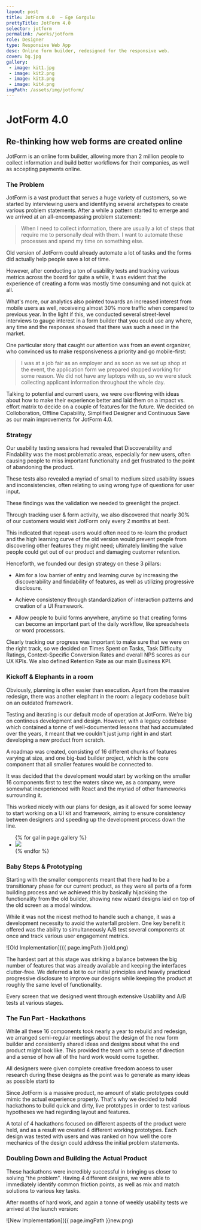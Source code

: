 ```yaml
---
layout: post
title: JotForm 4.0  — Ege Gorgulu
prettyTitle: JotForm 4.0
selector: jotform
permalink: /works/jotform
role: Designer
type: Responsive Web App
desc: Online form builder, redesigned for the responsive web.
cover: bg.jpg
gallery:
 - image: kit1.jpg
 - image: kit2.png
 - image: kit3.png
 - image: kit4.png
imgPath: /assets/img/jotform/
---
```


# JotForm 4.0

## Re-thinking how web forms are created online

JotForm is an online form builder, allowing more than 2 million people to collect information and build better workflows for their companies, as well as accepting payments online.

### The Problem

JotForm is a vast product that serves a huge variety of customers, so we started by interviewing users and identifying several archetypes to create various problem statements. After a while a pattern started to emerge and we arrived at an all-encompassing problem statement:

> When I need to collect information, there are usually a lot of steps that require me to personally deal with them. I want to automate these processes and spend my time on something else.

Old version of JotForm could already automate a lot of tasks and the forms did actually help people save a lot of time. 

However, after conducting a ton of usability tests and tracking various metrics across the board for quite a while, it was evident that the experience of creating a form was mostly time consuming and not quick at all.

What's more, our analytics also pointed towards an increased interest from mobile users as well, receiveing almost 30% more traffic when compared to previous year. In the light if this, we conducted several street-level interviews to gauge interest in a form builder that you could use any where, any time and the responses showed that there was such a need in the market. 

One particular story that caught our attention was from an event organizer, who convinced us to make responsiveness a priority and go mobile-first:

> I was at a job fair as an employer and as soon as we set up shop at the event, the application form we prepared stopped working for some reason. We did not have any laptops with us, so we were stuck collecting applicant information throughout the whole day. 

Talking to potential and current users, we were overflowing with ideas about how to make their experience better and laid them on a impact vs. effort matrix to decide on a couple of features for the future. We decided on Colloboration, Offline Capability, Simplified Designer and Continuous Save as our main improvements for JotForm 4.0.

### Strategy

Our usability testing sessions had revealed that Discoverability and Findability was the most problematic areas, especially for new users, often causing people to miss important functionalty and get frustrated to the point of abandoning the product. 

These tests also revealed a myriad of small to medium sized usability issues and inconsistencies, often relating to using wrong type of questions for user input. 

These findings was the validation we needed to greenlight the project.

Through tracking user & form activity, we also discovered that nearly 30% of our customers would visit JotForm only every 2 months at best. 

This indicated that repeat-users would often need to re-learn the product and the high learning curve of the old version would prevent people from discovering other features they might need; ultimately limiting the value people could get out of our product and damaging customer retention.

Henceforth, we founded our design strategy on these 3 pillars: 

- Aim for a low barrier of entry and learning curve by increasing the discoverability and findability of features, as well as utilizing progressive disclosure.

- Achieve consistency through standardization of interaction patterns and creation of a UI Framework.

- Allow people to build forms anywhere, anytime so that creating forms can become an important part of the daily workflow, like spreadsheets or word processors.

Clearly tracking our progress was important to make sure that we were on the right track, so we decided on Times Spent on Tasks, Task Difficulty Ratings, Context-Specific Conversion Rates and overall NPS scores as our UX KPIs. We also defined Retention Rate as our main Business KPI.

### Kickoff & Elephants in a room

Obviously, planning is often easier than execution. Apart from the massive redesign, there was another elephant in the room: a legacy codebase built on an outdated framework.

Testing and iterating is our default mode of operation at JotForm. We're big on continous development and design. However, with a legacy codebase which contained a tonne of well-documented lessons that had accumulated over the years, it meant that we couldn't just jump right in and start developing a new product from scratch. 

A roadmap was created, consisting of 16 different chunks of features varying at size, and one big-bad builder project, which is the core component that all smaller features would be connected to. 

It was decided that the development would start by working on the smaller 16 components first to test the waters since we, as a company, were somewhat inexperienced with React and the myriad of other frameworks surrounding it. 

This worked nicely with our plans for design, as it allowed for some leeway to start working on a UI kit and framework, aiming to ensure consistency between designers and speeding up the development process down the line.

<ul class="gallery web list-unstyled">
{% for gal in page.gallery %}
<li class="col-sm-3 col-xs-6">
<a href="/assets/img/jotform/{{ gal.image }}" target="_blank"><img src="/assets/img/jotform/{{ gal.image }}"></a>
</li>
{% endfor %}
</ul>

### Baby Steps & Prototyping

Starting with the smaller components meant that there had to be a transitionary phase for our current product, as they were all parts of a form building process and we achieved this by basically hijackking the functionality from the old builder, showing new wizard designs laid on top of the old screen as a modal window.

While it was not the nicest method to handle such a change, it was a development necessity to avoid the waterfall problem. One key benefit it offered was the ability to simultaneously A/B test several components at once and track various user engagement metrics.

![Old Implementation]({{ page.imgPath }}old.png)

The hardest part at this stage was striking a balance between the big number of features that was already available and keeping the interfaces clutter-free. We deferred a lot to our initial principles and heavily practiced progressive disclosure to improve our designs while keeping the product at roughly the same level of functionality.

Every screen that we designed went through extensive Usability and A/B tests at various stages.

### The Fun Part - Hackathons

While all these 16 components took nearly a year to rebuild and redesign, we arranged semi-regular meetings about the design of the new form builder and consistently shared ideas and designs about what the end product might look like. This provided the team with a sense of direction and a sense of how all of the hard work would come together.

All designers were given complete creative freedom access to user research during these designs as the point was to generate as many ideas as possible starti to 

Since JotForm is a massive product, no amount of static prototypes could mimic the actual experience properly. That's why we decided to hold hackathons to build quick and dirty, live prototypes in order to test various hypotheses we had regarding layout and features.

A total of 4 hackathons focused on different aspects of the product were held, and as a result we created 4 different working prototypes. Each design was tested with users and was ranked on how well the core mechanics of the design could address the initial problem statements. 

### Doubling Down and Building the Actual Product

These hackathons were incredibly successful in bringing us closer to solving "the problem". Having 4 different designs, we were able to immediately identify common friction points, as well as mix and match solutions to various key tasks. 

After months of hard work, and again a tonne of weekly usability tests we arrived at the launch version:

![New Implementation]({{ page.imgPath }}new.png)










